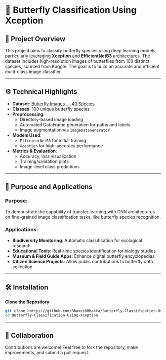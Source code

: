# 🦋 Butterfly Classification Using Xception

## 📌 Project Overview

This project aims to classify butterfly species using deep learning models, particularly leveraging **Xception** and **EfficientNetB3** architectures. The dataset includes high-resolution images of butterflies from 100 distinct species, sourced from Kaggle. The goal is to build an accurate and efficient multi-class image classifier.

---

## ⚙️ Technical Highlights

- **Dataset**: [Butterfly Images — 40 Species](https://www.kaggle.com/datasets/gpiosenka/butterfly-images40-species)
- **Classes**: 100 unique butterfly species
- **Preprocessing**:
  - Directory-based image loading
  - Automated DataFrame generation for paths and labels
  - Image augmentation via `ImageDataGenerator`
- **Models Used**:
  - `EfficientNetB3` for initial training
  - `Xception` for high-accuracy performance
- **Metrics & Evaluation**:
  - Accuracy, loss visualization
  - Training/validation plots
  - Image-level class predictions

---

## 🎯 Purpose and Applications

### Purpose:
To demonstrate the capability of transfer learning with CNN architectures on fine-grained image classification tasks, like butterfly species recognition.

### Applications:
- **Biodiversity Monitoring**: Automatic classification for ecological research
- **Educational Tools**: Real-time species identification for biology studies
- **Museum & Field Guide Apps**: Enhance digital butterfly encyclopedias
- **Citizen Science Projects**: Allow public contributions to butterfly data collection

---

## 🛠 Installation

 **Clone the Repository**
   ```bash
   git clone hhttps://github.com/BhaveshBhakta/Butterfly-Classification-Using-Xception.git
   cd Butterfly-Classification-Using-Xception
  ```


---

## 🤝 Collaboration

Contributions are welcome! Feel free to fork the repository, make improvements, and submit a pull request.
